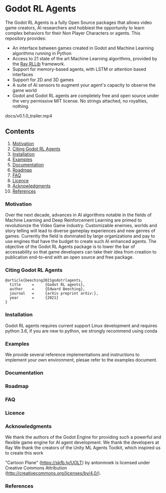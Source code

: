 
# Godot RL Agents
The Godot RL Agents is a fully Open Source packages that allows video game creators, AI researchers and hobbiest the opportunity to learn complex behaviors for their Non Player Characters or agents. 
This repository provides:
* An interface between games created in Godot and Machine Learning algorithms running in Python
* Access to 21 state of the art Machine Learning algorithms, provided by the [Ray RLLib](https://docs.ray.io/en/latest/rllib-algorithms.html) framework.
* Support for memory-based agents, with LSTM or attention based interfaces
* Support for 2D and 3D games
* A suite of AI sensors to augment your agent's capacity to observe the game world
* Godot and Godot RL agents are completely free and open source under the very permissive MIT license. No strings attached, no royalties, nothing. 

docs/v0.1.0_trailer.mp4

## Contents
<!-- no toc -->
1. [Motivation](#motivation)
2. [Citing Godot RL Agents](#citing-godot-rl-agents)
3. [Installation](#installation)
4. [Examples](#examples)
5. [Documentation](#documentation)
6. [Roadmap](#roadmap)
7. [FAQ](#faq)
8. [Licence](#licence)
9. [Acknowledgments](#acknowledgments)
10. [References](#references)
  

### Motivation
Over the next decade, advances in AI algorithms notable in the fields of Machine Learning and Deep Reinforcement Learning are primed to revolutionize the Video Game industry. Customizable enemies, worlds and story telling will lead to diverse gameplay experiences and new genres of games. Currently the field is dominated by large organizations and pay to use engines that have the budget to create such AI enhanced agents. The objective of the Godot RL Agents package is to lower the bar of accessability so that game developers can take their idea from creation to publication end-to-end with an open source and free package.
### Citing Godot RL Agents
```
@article{beeching2021godotrlagents,
  title     =     {Godot RL agents},
  author    =     {Edward Beeching},
  journal   =     {arXiv preprint arXiv:},
  year      =     {2021}
}
```
### Installation
Godot RL agents requires current support Linux development and requires python 3.6, if you are new to python, we strongly recommend using conda
### Examples
We provide several reference implementations and instructions to implement your own environment, plesae refer to the examples document.
### Documentation
### Roadmap
### FAQ
### Licence
### Acknowledgments
We thank the authors of the Godot Engine for providing such a powerful and flexible game engine for AI agent development.
We thank the developers at Ray 
We thank the creators of the Unity ML Agents Toolkit, which inspired us to create this work

"Cartoon Plane" (https://skfb.ly/UOLT) by antonmoek is licensed under Creative Commons Attribution (http://creativecommons.org/licenses/by/4.0/).
### References